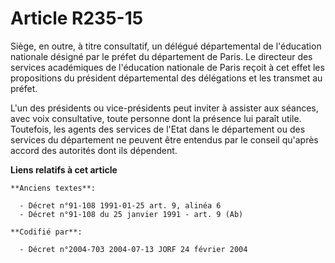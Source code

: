# Article R235-15

Siège, en outre, à titre consultatif, un délégué départemental de l'éducation nationale désigné par le préfet du département
de Paris. Le directeur des services académiques de l'éducation nationale de Paris reçoit à cet effet les propositions du
président départemental des délégations et les transmet au préfet.

L'un des présidents ou vice-présidents peut inviter à assister aux séances, avec voix consultative, toute personne dont la
présence lui paraît utile. Toutefois, les agents des services de l'Etat dans le département ou des services du département ne
peuvent être entendus par le conseil qu'après accord des autorités dont ils dépendent.

**Liens relatifs à cet article**

	**Anciens textes**:

	  - Décret n°91-108 1991-01-25 art. 9, alinéa 6
	  - Décret n°91-108 du 25 janvier 1991 - art. 9 (Ab)

	**Codifié par**:

	  - Décret n°2004-703 2004-07-13 JORF 24 février 2004
